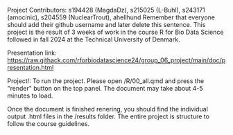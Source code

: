 Project Contributors:
s194428 (MagdaDz), s215025 (L-Buhl), s243171 (amocinic), s204559 (NuclearTrout), ahellhund 
Remember that everyone should add their github username and later delete this sentence. 
This project is the result of 3 weeks of work in the course R for Bio Data Science followed in fall 2024 at the Technical University of Denmark.

Presentation link: https://raw.githack.com/rforbiodatascience24/group_06_project/main/doc/presentation.html


Project!: To run the project. Please open /R/00_all.qmd and press the "render" button on the top panel.
The document may take about 4-5 minutes to load.

Once the document is finished renering, you should find the individual output .html files in the /results folder. The entire project is structure to follow the course guidelines. 

